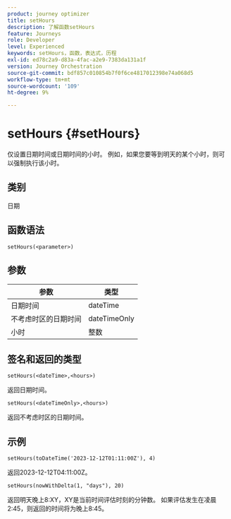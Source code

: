 ```yaml
---
product: journey optimizer
title: setHours
description: 了解函数setHours
feature: Journeys
role: Developer
level: Experienced
keywords: setHours，函数，表达式，历程
exl-id: ed78c2a9-d83a-4fac-a2e9-7383da131a1f
version: Journey Orchestration
source-git-commit: bdf857c010854b7f0f6ce4817012398e74a068d5
workflow-type: tm+mt
source-wordcount: '109'
ht-degree: 9%

---
```


# setHours {#setHours}

仅设置日期时间或日期时间的小时。 例如，如果您要等到明天的某个小时，则可以强制执行该小时。

## 类别

日期

## 函数语法

`setHours(<parameter>)`

## 参数

| 参数 | 类型 |
|--- |--- |
| 日期时间 | dateTime |
| 不考虑时区的日期时间 | dateTimeOnly |
| 小时 | 整数 |

## 签名和返回的类型

`setHours(<dateTime>,<hours>)`

返回日期时间。

`setHours(<dateTimeOnly>,<hours>)`

返回不考虑时区的日期时间。

## 示例

`setHours(toDateTime('2023-12-12T01:11:00Z'), 4)`

返回2023-12-12T04:11:00Z。

`setHours(nowWithDelta(1, "days"), 20)`

返回明天晚上8:XY，XY是当前时间评估时刻的分钟数。 如果评估发生在凌晨2:45，则返回的时间将为晚上8:45。
